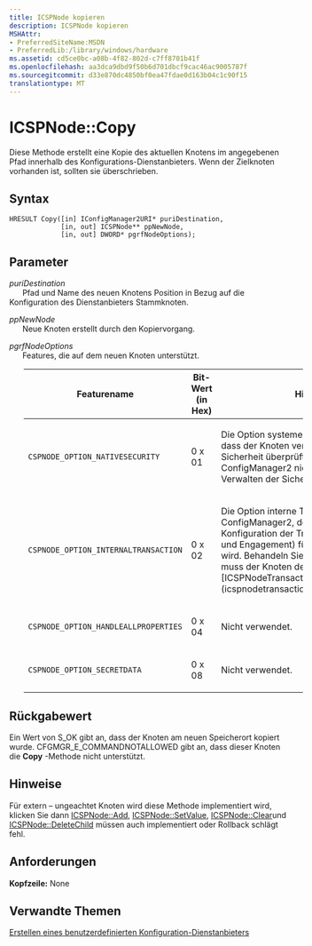 ```yaml
---
title: ICSPNode kopieren
description: ICSPNode kopieren
MSHAttr:
- PreferredSiteName:MSDN
- PreferredLib:/library/windows/hardware
ms.assetid: cd5ce0bc-a08b-4f82-802d-c7ff8701b41f
ms.openlocfilehash: aa3dca9dbd9f50b6d701dbcf9cac46ac9005787f
ms.sourcegitcommit: d33e870dc4850bf0ea47fdae0d163b04c1c90f15
translationtype: MT
---
```

# <a name="icspnodecopy"></a>ICSPNode::Copy

Diese Methode erstellt eine Kopie des aktuellen Knotens im angegebenen Pfad innerhalb des Konfigurations-Dienstanbieters. Wenn der Zielknoten vorhanden ist, sollten sie überschrieben.

## <a name="syntax"></a>Syntax

``` syntax
HRESULT Copy([in] IConfigManager2URI* puriDestination,
             [in, out] ICSPNode** ppNewNode, 
             [in, out] DWORD* pgrfNodeOptions);
```

## <a name="parameters"></a>Parameter

<a href="" id="puridestination"></a>*puriDestination*  
&nbsp;&nbsp;&nbsp;&nbsp;&nbsp;&nbsp;Pfad und Name des neuen Knotens Position in Bezug auf die Konfiguration des Dienstanbieters Stammknoten.

<a href="" id="ppnewnode"></a>*ppNewNode*  
&nbsp;&nbsp;&nbsp;&nbsp;&nbsp;&nbsp;Neue Knoten erstellt durch den Kopiervorgang.

<a href="" id="pgrfnodeoptions"></a>*pgrfNodeOptions*  
&nbsp;&nbsp;&nbsp;&nbsp;&nbsp;&nbsp;Features, die auf dem neuen Knoten unterstützt.

<table style="margin-left:26px">
<colgroup>
<col width="33%" />
<col width="33%" />
<col width="33%" />
</colgroup>
<thead>
<tr class="header">
<th>Featurename</th>
<th>Bit-Wert (in Hex)</th>
<th>Hinweise</th>
</tr>
</thead>
<tbody>
<tr class="odd">
<td><p><code>CSPNODE_OPTION_NATIVESECURITY</code></p></td>
<td><p>0 x 01</p></td>
<td><p>Die Option systemeigene Sicherheit gibt an, dass der Knoten verarbeitet eine eigene Sicherheit überprüft und, dass ConfigManager2 nicht vorhanden ist, zum Verwalten der Sicherheit für diesen Knoten.</p></td>
</tr>
<tr class="even">
<td><p><code>CSPNODE_OPTION_INTERNALTRANSACTION</code></p></td>
<td><p>0 x 02</p></td>
<td><p>Die Option interne Transactioning weist ConfigManager2, der Dienstanbieter für die Konfiguration der Transactioning (Rollback und Engagement) für den Knoten verarbeitet wird. Behandeln Sie interne Transactioning muss der Knoten der [ICSPNodeTransactioning](icspnodetransactioning.md)implementieren.</p></td>
</tr>
<tr class="odd">
<td><p><code>CSPNODE_OPTION_HANDLEALLPROPERTIES</code></p></td>
<td><p>0 x 04</p></td>
<td><p>Nicht verwendet.</p></td>
</tr>
<tr class="even">
<td><p><code>CSPNODE_OPTION_SECRETDATA</code></p></td>
<td><p>0 x 08</p></td>
<td><p>Nicht verwendet.</p></td>
</tr>
</tbody>
</table>

 
## <a name="return-value"></a>Rückgabewert

Ein Wert von S\_OK gibt an, dass der Knoten am neuen Speicherort kopiert wurde. CFGMGR\_E\_COMMANDNOTALLOWED gibt an, dass dieser Knoten die **Copy** -Methode nicht unterstützt.

## <a name="remarks"></a>Hinweise

Für extern – ungeachtet Knoten wird diese Methode implementiert wird, klicken Sie dann [ICSPNode::Add](icspnodeadd.md), [ICSPNode::SetValue](icspnodesetvalue.md), [ICSPNode::Clear](icspnodeclear.md)und [ICSPNode::DeleteChild](icspnodedeletechild.md) müssen auch implementiert oder Rollback schlägt fehl.

## <a name="requirements"></a>Anforderungen

**Kopfzeile:** None

## <a name="related-topics"></a>Verwandte Themen

[Erstellen eines benutzerdefinierten Konfiguration-Dienstanbieters](create-a-custom-configuration-service-provider.md)






